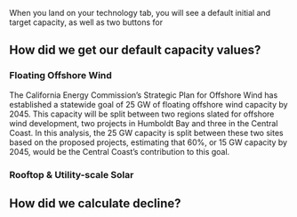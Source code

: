 When you land on your technology tab, you will see a default initial and target capacity, as well as two buttons for 

## How did we get our default capacity values?

### Floating Offshore Wind

The California Energy Commission’s Strategic Plan for Offshore Wind has established a statewide goal of 25 GW of floating offshore wind capacity by 2045. This capacity will be split between two regions slated for offshore wind development, two projects in Humboldt Bay and three in the Central Coast. In this analysis, the 25 GW capacity is split between these two sites based on the proposed projects, estimating that 60%, or 15 GW capacity by 2045, would be the Central Coast’s contribution to this goal. 

### Rooftop & Utility-scale Solar

## How did we calculate decline?

